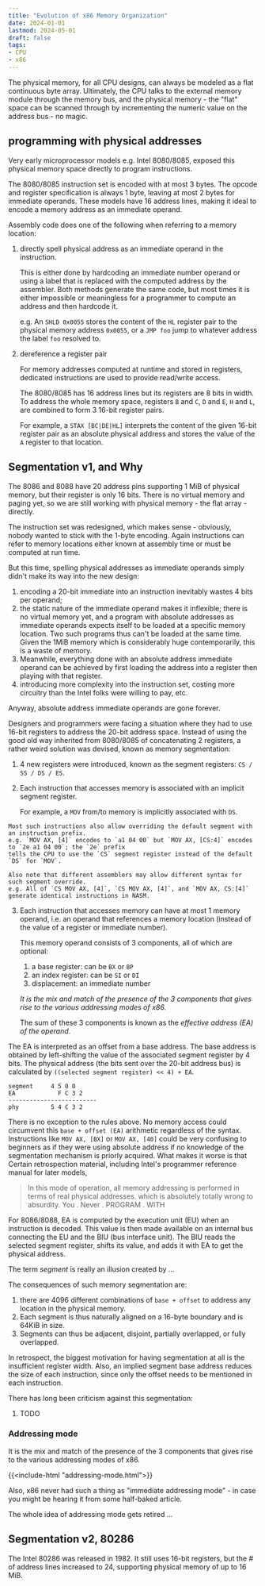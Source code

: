 ```yaml
---
title: "Evolution of x86 Memory Organization"
date: 2024-01-01
lastmod: 2024-05-01
draft: false
tags:
- CPU
- x86
---
```


The physical memory, for all CPU designs, can always be modeled as a flat continuous byte array.
Ultimately, the CPU talks to the external memory module through the memory bus,
and the physical memory - the "flat" space can be scanned through by incrementing the numeric value on the address bus - no magic.

<!--more-->

## programming with physical addresses

Very early microprocessor models e.g. Intel 8080/8085, exposed this physical memory space directly to program instructions.

The 8080/8085 instruction set is encoded with at most 3 bytes.
The opcode and register specification is always 1 byte, leaving at most 2 bytes for immediate operands.
These models have 16 address lines, making it ideal to encode a memory address as an immediate operand.

Assembly code does one of the following when referring to a memory location:

1. directly spell physical address as an immediate operand in the instruction.

    This is either done by hardcoding an immediate number operand or using a label that is replaced with the computed address by the assembler.
    Both methods generate the same code, but most times it is either impossible or meaningless for a programmer to compute an address and then hardcode it.

    e.g. An `SHLD 0x0055` stores the content of the `HL` register pair to the physical memory address `0x0055`, or
    a `JMP foo` jump to whatever address the label `foo` resolved to.

2. dereference a register pair

    For memory addresses computed at runtime and stored in registers, dedicated instructions are used to provide read/write access.

    The 8080/8085 has 16 address lines but its registers are 8 bits in width.
    To address the whole memory space, registers `B` and `C`, `D` and `E`, `H` and `L`, are combined to form 3 16-bit register pairs.

    For example, a `STAX [BC|DE|HL]` interprets the content of the given 16-bit register pair as an absolute physical address and
    stores the value of the `A` register to that location.



## Segmentation v1, and Why

The 8086 and 8088 have 20 address pins supporting 1 MiB of physical memory, but their register is only 16 bits.
There is no virtual memory and paging yet, so we are still working with physical memory - the flat array - directly.

The instruction set was redesigned, which makes sense - obviously, nobody wanted to stick with the 1-byte encoding.
Again instructions can refer to memory locations either known at assembly time or must be computed at run time.

But this time, spelling physical addresses as immediate operands simply didn't make its way into the new design:
1. encoding a 20-bit immediate into an instruction inevitably wastes 4 bits per operand;
2. the static nature of the immediate operand makes it inflexible; there is no virtual memory yet, and a program with absolute addresses as immediate operands expects itself to be loaded at a specific memory location. Two such programs thus can't be loaded at the same time. Given the 1MiB memory which is considerably huge contemporarily, this is a waste of memory.
3. Meanwhile, everything done with an absolute address immediate operand can be achieved by first loading the address into a register then playing with that register.
4. introducing more complexity into the instruction set, costing more circuitry than the Intel folks were willing to pay, etc.

Anyway, absolute address immediate operands are gone forever.

Designers and programmers were facing a situation where they had to use 16-bit registers to address the 20-bit address space.
Instead of using the good old way inherited from 8080/8085 of concatenating 2 registers, a rather weird solution was devised,
known as memory segmentation:

1. 4 new registers were introduced, known as the segment registers: `CS / SS / DS / ES`.
2. Each instruction that accesses memory is associated with an implicit segment register.

    For example, a `MOV` from/to memory is implicitly associated with `DS`.

<!-- | instruction category | default register | allowed override to |
-----|----------------------|------------------|---------------------|----
     |                      |                  |                     | -->

    Most such instructions also allow overriding the default segment with an instruction prefix.
    e.g. `MOV AX, [4]` encodes to `a1 04 00` but `MOV AX, [CS:4]` encodes to `2e a1 04 00`; the `2e` prefix
    tells the CPU to use the `CS` segment register instead of the default `DS` for `MOV`.

    Also note that different assemblers may allow different syntax for such segment override.
    e.g. All of `CS MOV AX, [4]`, `CS MOV AX, [4]`, and `MOV AX, CS:[4]` generate identical instructions in NASM.

3. Each instruction that accesses memory can have at most 1 memory operand, i.e. an operand that references a memory location (instead of the value of a register or immediate number).

    This memory operand consists of 3 components, all of which are optional:
    1. a base register: can be `BX` or `BP`
    2. an index register: can be `SI` or `DI`
    3. displacement: an immediate number

    *It is the mix and match of the presence of the 3 components that gives rise to the various addressing modes of x86.*

    The sum of these 3 components is known as the *effective address (EA) of the operand*.

The EA is interpreted as an offset from a base address.
The base address is obtained by left-shifting the value of the associated segment register by 4 bits.
The physical address (the bits sent over the 20-bit address bus) is calculated by `((selected segment register) << 4) + EA`.

```
segment     4 5 0 0
EA            F C 3 2
-------------------------
phy         5 4 C 3 2
```

There is no exception to the rules above. No memory access could circumvent this `base + offset (EA)` arithmetic regardless of the syntax.
Instructions like `MOV AX, [BX]` or `MOV AX, [40]` could be very confusing to beginners as if
they were using absolute address if no knowledge of the segmentation mechanism is priorly acquired.
What makes it worse is that Certain retrospection material, including Intel's programmer reference manual for later models,
> In this mode of operation, all memory addressing is performed in terms of real physical addresses.
which is absolutely totally wrong to absurdity. You . Never . PROGRAM . WITH

For 8086/8088, EA is computed by the execution unit (EU) when an instruction is decoded.
This value is then made available on an internal bus connecting the EU and the BIU (bus interface unit).
The BIU reads the selected segment register, shifts its value, and adds it with EA to get the physical address.

The term *segment* is really an illusion created by ...

The consequences of such memory segmentation are:
1. there are 4096 different combinations of `base + offset` to address any location in the physical memory.
2. Each segment is thus naturally aligned on a 16-byte boundary and is 64KiB in size.
3. Segments can thus be adjacent, disjoint, partially overlapped, or fully overlapped.

In retrospect, the biggest motivation for having segmentation at all is the insufficient register width.
Also, an implied segment base address reduces the size of each instruction,
since only the offset needs to be mentioned in each instruction.

There has long been criticism against this segmentation:
1. TODO

<!-- Memory segment is a weird solution indeed, and  - as you can see - not all CPU designs need it - at least not those whose # of address lines is equal to or less than the width of registers. I believe nowadays there is still  -->


<!-- The Intel folks actually [had a plan](https://stevemorse.org/8086history/8086history.doc)
to use an 8-bit shift to the segment register instead of the 4-bit, but this would allow a 24-bit memory space,
which is considered too large for its time. this would have forced segments to begin on 256-byte boundaries -->

### Addressing mode

It is the mix and match of the presence of the 3 components that gives rise to the various addressing modes of x86.

{{<include-html "addressing-mode.html">}}

Also, x86 never had such a thing as "immediate addressing mode" - in case you might be hearing it from some half-baked article.

The whole idea of addressing mode gets retired ...

## Segmentation v2, 80286

The Intel 80286 was released in 1982.
It still uses 16-bit registers, but the # of address lines increased to 24, supporting physical memory of up to 16 MiB.
